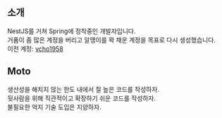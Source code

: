 ## 소개

NestJS를 거쳐 Spring에 정착중인 개발자입니다.  
거품이 좀 많은 계정을 버리고 알맹이를 꽉 채운 계정을 목표로 다시 생성했습니다.  
이전 계정: [vcho1958](https://github.com/vcho1958)  

## Moto  
생산성을 해치지 않는 한도 내에서 질 높은 코드를 작성하자.  
뒷사람을 위해 직관적이고 확장하기 쉬운 코드를 작성하자.  
불필요한 억지 기술 도입은 지양하자.  
 
<!---
jsween5723/jsween5723 is a ✨ special ✨ repository because its `README.md` (this file) appears on your GitHub profile.
You can click the Preview link to take a look at your changes.
--->
